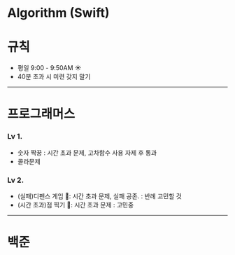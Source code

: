 # Algorithm (Swift)

# 규칙 
* 평일 9:00 - 9:50AM ☀️
* 40분 초과 시 미련 갖지 말기  

--- 
# 프로그래머스 
### Lv 1.  
* 숫자 짝꿍 : 시간 초과 문제, 고차함수 사용 자제 후 통과 
* 콜라문제 
### Lv 2.
* (실패)디펜스 게임 🚨: 시간 초과 문제, 실패 공존. : 반례 고민할 것 
* (시간 초과)점 찍기 🚨: 시간 초과 문제 : 고민중 




___
# 백준 
